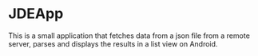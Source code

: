 # JDEApp
This is a small application that fetches data from a json file from a remote server, parses and displays the results in a list view on Android.
